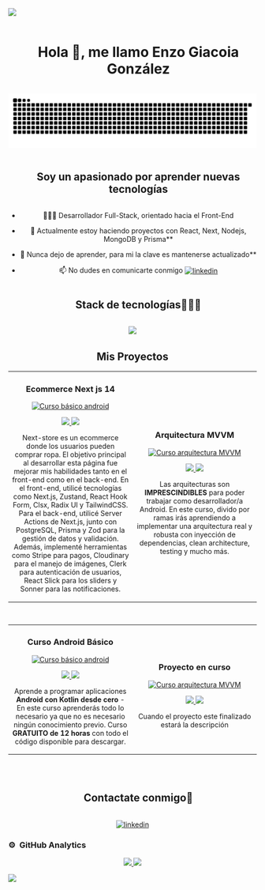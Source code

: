 <!--horizontal divider(gradiant)-->
<img src="https://user-images.githubusercontent.com/73097560/115834477-dbab4500-a447-11eb-908a-139a6edaec5c.gif">

<!--h1 without bottom border-->
<div id="user-content-toc">
  <ul align="center">
    <summary><h1 style="display: inline-block">Hola 👋, me llamo Enzo Giacoia González</h1></summary>
  </ul>
</div>


<p align = "center">
	<img src = "https://github.com/7oSkaaa/7oSkaaa/blob/output/github-contribution-grid-snake.svg?" alt = "Snake Game"/>
</p>

<div align="center">



<!--h2 without bottom border-->
<div id="user-content-toc">
  <ul align="center">
    <summary><h2 style="display: inline-block">Soy un apasionado por aprender nuevas tecnologías</h2></summary>
  </ul>
</div>


<!--Intro start-->

- 👨🏽‍💻 Desarrollador Full-Stack, orientado hacia el Front-End

- 🔭 Actualmente estoy haciendo proyectos con React, Next, Nodejs, MongoDB y Prisma**

- 🌱 Nunca dejo de aprender, para mi la clave es mantenerse actualizado**

- 📫 No dudes en comunicarte conmigo <a href="https://www.linkedin.com/in/enzo-giacoia-gonz%C3%A1lez/" target="blank"><img align="center" src="https://user-images.githubusercontent.com/88904952/234979284-68c11d7f-1acc-4f0c-ac78-044e1037d7b0.png" alt="linkedin" height="30" width="30" /></a>





<!--h1 without bottom border-->
<div id="user-content-toc">
  <ul align="center">
    <summary><h2 style="display: inline-block">Stack de tecnologías👨🏻‍💻</h2></summary>
  </ul>
</div>
<!--tech stack icons-->
<p align="center">
  <a href="https://skillicons.dev">
    <img src="https://skillicons.dev/icons?i=vscode,html,css,bootstrap,tailwind,materialui,js,ts,react,nextjs,nodejs,express,mongodb,mysql,sequelize,redux,postgres,prisma,postman,docker,heroku,vercel,git,github,s&perline=14" />
  </a>
</p>

## Mis Proyectos 
<table>
<tr>
<td width="50%">
<h3 align="center">Ecommerce Next js 14</h3>
<div align="center">
<a href="https://next-store-two-rho.vercel.app/" target="_blank"><img src="https://private-user-images.githubusercontent.com/107887081/388126346-07f19d04-5f99-4149-a245-d37d973559c7.png?jwt=eyJhbGciOiJIUzI1NiIsInR5cCI6IkpXVCJ9.eyJpc3MiOiJnaXRodWIuY29tIiwiYXVkIjoicmF3LmdpdGh1YnVzZXJjb250ZW50LmNvbSIsImtleSI6ImtleTUiLCJleHAiOjE3MzIxMTIxNjgsIm5iZiI6MTczMjExMTg2OCwicGF0aCI6Ii8xMDc4ODcwODEvMzg4MTI2MzQ2LTA3ZjE5ZDA0LTVmOTktNDE0OS1hMjQ1LWQzN2Q5NzM1NTljNy5wbmc_WC1BbXotQWxnb3JpdGhtPUFXUzQtSE1BQy1TSEEyNTYmWC1BbXotQ3JlZGVudGlhbD1BS0lBVkNPRFlMU0E1M1BRSzRaQSUyRjIwMjQxMTIwJTJGdXMtZWFzdC0xJTJGczMlMkZhd3M0X3JlcXVlc3QmWC1BbXotRGF0ZT0yMDI0MTEyMFQxNDExMDhaJlgtQW16LUV4cGlyZXM9MzAwJlgtQW16LVNpZ25hdHVyZT0zMmJkMTdjNmU0NDQ1MGMwYzhiNzRiODVkNTNjY2M4OWE0ZWM3ZTYwZTJiOTMyZmZjMmQzZjM4YzI0ZTMxNTE1JlgtQW16LVNpZ25lZEhlYWRlcnM9aG9zdCJ9.SUN41GHm0YRl17xq1ywTwBsZ-1_K3nOEY9xR1q9GW3o" width="400" alt="Curso básico android"></a>
<p>
<a href="https://github.com/enzo-giacoia-gonzalez/My-Ecommerce-Nextjs14" target="_blank">
<img src="https://img.shields.io/badge/CÓDIGO-ff9?style=for-the-badge&logo=github&logoColor=black">
</a>
<a href="https://next-store-two-rho.vercel.app/" target="_blank">
<img src="https://img.shields.io/badge/-Deploy-green?style=for-the-badge&color=3fFD7f">
</a>
</p>
<p>Next-store es un ecommerce donde los usuarios pueden comprar ropa. El objetivo principal al desarrollar esta página fue mejorar mis habilidades tanto en el front-end como en el back-end. En el front-end, utilicé tecnologías como Next.js, Zustand, React Hook Form, Clsx, Radix UI y TailwindCSS. Para el back-end, utilicé Server Actions de Next.js, junto con PostgreSQL, Prisma y Zod para la gestión de datos y validación. Además, implementé herramientas como Stripe para pagos, Cloudinary para el manejo de imágenes, Clerk para autenticación de usuarios, React Slick para los sliders y Sonner para las notificaciones.</p>
</div>
                                                                                      
</td>

<td width="50%">
               <br>
<h3 align="center">Arquitectura MVVM</h3>
<div align="center">                                       
<a href="https://github.com/ArisGuimera/SimpleAndroidMVVM" target="_blank"><img src="https://i.imgur.com/7uCBigG.jpg" width="400" alt="Curso arquitectura MVVM"></a>
<br>
<p>
<a href="https://github.com/ArisGuimera/SimpleAndroidMVVM" target="_blank">
<img src="https://img.shields.io/badge/C%C3%93DIGO-80ffaa?style=for-the-badge&logo=github&logoColor=black">
</a>
<a href="https://youtu.be/hhhSMXi0R3E" target="_blank">
<img src="https://img.shields.io/badge/-Deploy-green?style=for-the-badge&color=3fFD7f">
</a>
</p>
</p>Las arquitecturas son <strong>IMPRESCINDIBLES</strong> para poder trabajar como desarrollador/a Android. En este curso, divido por ramas irás aprendiendo a implementar una arquitectura real y robusta con inyección de dependencias, clean architecture, testing y mucho más.</p>
</div>                                                             
</table>                                                                                 
</div>
<br>

<table>
<tr>
<td width="50%">
<h3 align="center">Curso Android Básico</h3>
<div align="center">
<a href="https://github.com/ArisGuimera/Android-Expert" target="_blank"><img src="https://i.imgur.com/Jji0CIE.jpg" width="400" alt="Curso básico android"></a>
<p>
<a href="https://github.com/ArisGuimera/Android-Expert" target="_blank">
<img src="https://img.shields.io/badge/CÓDIGO-ff9?style=for-the-badge&logo=github&logoColor=black">
</a>
<a href="https://youtu.be/vJapzH_46a8" target="_blank">
<img src="https://img.shields.io/badge/-Youtube-green?style=for-the-badge&color=fbfc40">
</a>
</p>
<p>Aprende a programar aplicaciones <strong>Android con Kotlin desde cero</strong> - En este curso aprenderás todo lo necesario ya que no es necesario ningún conocimiento previo. Curso <strong>GRATUITO de 12 horas</strong> con todo el código disponible para descargar.</p>
</div>
                                                                                      
</td>

<td width="50%">
               <br>
<h3 align="center">Proyecto en curso</h3>
<div align="center">                                       
<a href="" target="_blank"><img src="https://www.freepik.es/fotos-vectores-gratis/proceso-proyecto/5" width="400" alt="Curso arquitectura MVVM"></a>
<br>
<p>
<a href="" target="_blank">
<img src="https://img.shields.io/badge/C%C3%93DIGO-80ffaa?style=for-the-badge&logo=github&logoColor=black">
</a>
<a href="" target="_blank">
<img src="https://img.shields.io/badge/-Deploy-green?style=for-the-badge&color=3fFD7f">
</a>
</p>
</p>Cuando el proyecto este finalizado estará la descripción</p>
</div>                                                             
</table>                                                                                 
</div>
<br>



<!-- Connect with me -->
<!--h2 without bottom border-->
<div id="user-content-toc">
  <ul align="center">
    <summary><h2 style="display: inline-block">Contactate conmigo🤝</h2></summary>
  </ul>
</div>

<!--icons and links-->
<p align="center">
<a href="https://www.linkedin.com/in/enzo-giacoia-gonz%C3%A1lez/" target="blank"><img align="center" src="https://user-images.githubusercontent.com/88904952/234979284-68c11d7f-1acc-4f0c-ac78-044e1037d7b0.png" alt="linkedin" height="50" width="50" /></a>
</p>





### ⚙️ &nbsp;GitHub Analytics

<p align="center">
<a href="https://github.com/enzo-giacoia-gonzalez">
  <img height="180em" src="https://github-readme-stats-eight-theta.vercel.app/api?username=enzo-giacoia-gonzalez&show_icons=true&theme=algolia&include_all_commits=true&count_private=true"/>
  <img height="180em" src="https://github-readme-stats-eight-theta.vercel.app/api/top-langs/?username=enzo-giacoia-gonzalez&layout=compact&langs_count=8&theme=algolia"/>
</a>
</p>






<!--horizontal divider(gradiant)-->
<img src="https://user-images.githubusercontent.com/73097560/115834477-dbab4500-a447-11eb-908a-139a6edaec5c.gif">
